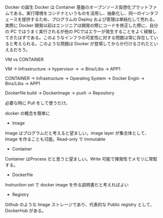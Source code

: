Docker の誕生
Docker は Container 基盤のオープンソース仮想化プラットファムである。実行環境をコンテナというものを活用し、抽象化し、同一のインタフェースを提供するため、プログラムの Deploy および管理は単純化して売れる。実際に Docker 開発以前はエンジニアは開発の際にコードを修正した際に、自分の PC ではうまく実行されるが他の PCではエラーが発生することをよく経験してきたはずである。このようなインフラの可変性に対する問題は常に存在していると考えられる。このような問題は Docker が登場してからか行けるされたといえるだろう。

VM vs CONTAINER

VM -> Infrastructure -> hypervisor ->
   -> Bins/Libs -> APP1

CONTAINER -> Infrastructure -> Operating System -> Docker Engin -> Bins/Libs -> APP1

Dockerfile build -> DockerImage -> push -> Repository

必要な時に Pull をして使うだけ。

docker の概念を簡単に
- Image

 Image はプログラムだと考えると望ましい。image layer が集合体として、Image を作ることも可能。Read-only で Immutable

- Container

 Container はProcess だと思うと望ましい。Write 可能で揮発性でメモリに常駐する。
- Dockerfile

 Instruction set で docker image を作る説明書だと考えればよい

- Registry

 Github のような Image ストレージであり、代表的な Public registry として、DockerHub がある。

